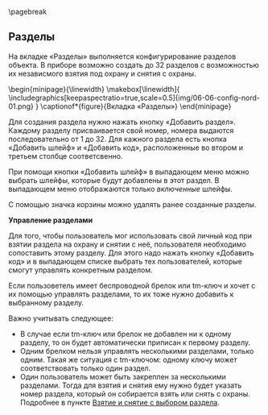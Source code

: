 \pagebreak

## Разделы

На вкладке «Разделы» выполняется конфигурирование разделов объекта.
В приборе возможно создать до 32 разделов с возможностью их независмого взятия под охрану и снятия с охраны.

\begin{minipage}{\linewidth}
	\makebox[\linewidth]{
 		\includegraphics[keepaspectratio=true,scale=0.5]{img/06-06-config-nord-01.png}
 	}
	\captionof*{figure}{Вкладка «Разделы»}
\end{minipage}
 

Для создания раздела нужно нажать кнопку «Добавить раздел». Каждому разделу присваивается свой номер, номера выдаются последовательно от 1 до 32.
Для кажного раздела есть кнопка «Добавить шлейф» и «Добавить код», расположенные во втором и третьем столбце соответсвенно.

При помощи кнопки «Добавить шлейф» в выпадающем меню можно выбрать шлейфы, которые будут добавлены в этот раздел. В выпадающем меню отображаются только *включенные* шлейфы.

С помощью значка корзины можно удалять ранее созданные разделы.

**Управление разделами**

Для того, чтобы пользователь мог использовать свой личный код при взятии раздела на охрану и снятии с неё, пользователя необходимо сопоставить этому разделу. Для этого надо нажать кнопку «Добавить код» и в выпадающем списке выбрать тех пользователей, которые смогут управлять конкретным разделом.

Если пользоветель имеет беспроводной брелок или tm-ключ и хочет с их помощью управлять разделами, то их тоже нужно добавить к выбранному разделу.

Важно учитывать следующее:

* В случае если tm-ключ или брелок не добавлен ни к одному разделу, то он будет автоматически приписан к первому разделу.
* Одним брелком нельзя управлять несколькими разделами, только одним. Такая же ситуация с tm-ключом: одному ключу может соответствовать только один раздел.
* Один пользователь может быть закреплен за несколькими разделами. Тогда для взятия и снятия ему нужно будет указать номер раздела, который он собирается взять или снять с охраны. Подробнее в пункте [Взятие и снятие с выбором раздела](#control-select-part).

